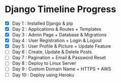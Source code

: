 # Django Timeline Progress

- [x] Day 1  : Installed Django & pip 
- [x] Day 2  : Applications & Routes + Templates
- [x] Day 3  : Admin Page + Database & Migrations
- [x] Day 4  : User Registration + Login & Logout
- [x] Day 5  : User Profile & Picture + Update Feature
- [ ] Day 6  : Create, Update & Delete Posts
- [ ] Day 7  : Pagination + Email & Password Reset
- [ ] Day 8  : Deploy to Linux Server
- [ ] Day 9  : Custom Domain Name + HTTPS + AWS
- [ ] Day 10 : Deploy using Heroku
